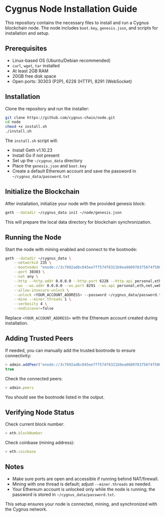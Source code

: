 # Cygnus Node Installation Guide

This repository contains the necessary files to install and run a Cygnus blockchain node. The node includes `boot.key`, `genesis.json`, and scripts for installation and setup.

## Prerequisites

* Linux-based OS (Ubuntu/Debian recommended)
* `curl`, `wget`, `tar` installed
* At least 2GB RAM
* 20GB free disk space
* Open ports: 30303 (P2P), 6228 (HTTP), 8291 (WebSocket)

## Installation

Clone the repository and run the installer:

```bash
git clone https://github.com/cygnus-chain/node.git
cd node
chmod +x install.sh
./install.sh
```

The `install.sh` script will:

* Install Geth v1.10.23
* Install Go if not present
* Set up the `~/cygnus_data` directory
* Place the `genesis.json` and `boot.key`
* Create a default Ethereum account and save the password in `~/cygnus_data/password.txt`

## Initialize the Blockchain

After installation, initialize your node with the provided genesis block:

```bash
geth --datadir ~/cygnus_data init ~/node/genesis.json
```

This will prepare the local data directory for blockchain synchronization.

## Running the Node

Start the node with mining enabled and connect to the bootnode:

```bash
geth --datadir ~/cygnus_data \
    --networkid 235 \
    --bootnodes "enode://3c7692ad6c045ee7ff574f8321b9ea8689783756f4f5007c9ad8e7cc24a9670ac742abcc9060aa0b1e3ab38355b19063f0141ce1c7bb8e2a942c7168e18101f4@88.99.217.236:30303" \
    --port 30303 \
    --nat any \
    --http --http.addr 0.0.0.0 --http.port 6228 --http.api personal,eth,net,web3,miner \
    --ws --ws.addr 0.0.0.0 --ws.port 8291 --ws.api personal,eth,net,web3,miner \
    --allow-insecure-unlock \
    --unlock <YOUR_ACCOUNT_ADDRESS> --password ~/cygnus_data/password.txt \
    --mine --miner.threads 1 \
    --verbosity 4 \
    --nodiscover=false
```

Replace `<YOUR_ACCOUNT_ADDRESS>` with the Ethereum account created during installation.

## Adding Trusted Peers

If needed, you can manually add the trusted bootnode to ensure connectivity:

```javascript
> admin.addPeer("enode://3c7692ad6c045ee7ff574f8321b9ea8689783756f4f5007c9ad8e7cc24a9670ac742abcc9060aa0b1e3ab38355b19063f0141ce1c7bb8e2a942c7168e18101f4@88.99.217.236:30303")
true
```

Check the connected peers:

```javascript
> admin.peers
```

You should see the bootnode listed in the output.

## Verifying Node Status

Check current block number:

```javascript
> eth.blockNumber
```

Check coinbase (mining address):

```javascript
> eth.coinbase
```

## Notes

* Make sure ports are open and accessible if running behind NAT/firewall.
* Mining with one thread is default; adjust `--miner.threads` as needed.
* Your Ethereum account is unlocked only while the node is running; the password is stored in `~/cygnus_data/password.txt`.

This setup ensures your node is connected, mining, and synchronized with the Cygnus network.
